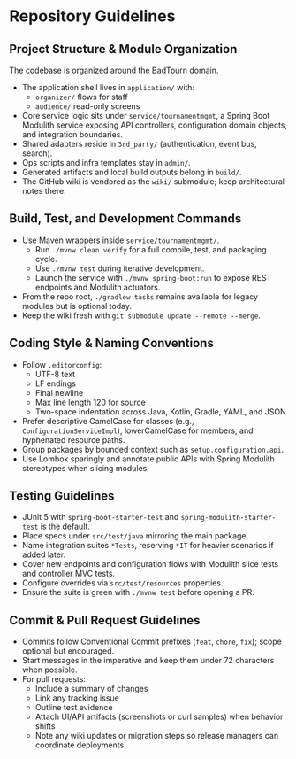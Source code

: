 ﻿# Repository Guidelines

## Project Structure & Module Organization

The codebase is organized around the BadTourn domain.

- The application shell lives in `application/` with:
  - `organizer/` flows for staff
  - `audience/` read-only screens
- Core service logic sits under `service/tournamentmgmt`, a Spring Boot Modulith service exposing API controllers, configuration domain objects, and integration boundaries.
- Shared adapters reside in `3rd_party/` (authentication, event bus, search).
- Ops scripts and infra templates stay in `admin/`.
- Generated artifacts and local build outputs belong in `build/`.
- The GitHub wiki is vendored as the `wiki/` submodule; keep architectural notes there.

## Build, Test, and Development Commands

- Use Maven wrappers inside `service/tournamentmgmt/`.
  - Run `./mvnw clean verify` for a full compile, test, and packaging cycle.
  - Use `./mvnw test` during iterative development.
  - Launch the service with `./mvnw spring-boot:run` to expose REST endpoints and Modulith actuators.
- From the repo root, `./gradlew tasks` remains available for legacy modules but is optional today.
- Keep the wiki fresh with `git submodule update --remote --merge`.

## Coding Style & Naming Conventions

- Follow `.editorconfig`:
  - UTF-8 text
  - LF endings
  - Final newline
  - Max line length 120 for source
  - Two-space indentation across Java, Kotlin, Gradle, YAML, and JSON
- Prefer descriptive CamelCase for classes (e.g., `ConfigurationServiceImpl`), lowerCamelCase for members, and hyphenated resource paths.
- Group packages by bounded context such as `setup.configuration.api`.
- Use Lombok sparingly and annotate public APIs with Spring Modulith stereotypes when slicing modules.

## Testing Guidelines

- JUnit 5 with `spring-boot-starter-test` and `spring-modulith-starter-test` is the default.
- Place specs under `src/test/java` mirroring the main package.
- Name integration suites `*Tests`, reserving `*IT` for heavier scenarios if added later.
- Cover new endpoints and configuration flows with Modulith slice tests and controller MVC tests.
- Configure overrides via `src/test/resources` properties.
- Ensure the suite is green with `./mvnw test` before opening a PR.

## Commit & Pull Request Guidelines

- Commits follow Conventional Commit prefixes (`feat`, `chore`, `fix`); scope optional but encouraged.
- Start messages in the imperative and keep them under 72 characters when possible.
- For pull requests:
  - Include a summary of changes
  - Link any tracking issue
  - Outline test evidence
  - Attach UI/API artifacts (screenshots or curl samples) when behavior shifts
  - Note any wiki updates or migration steps so release managers can coordinate deployments.
